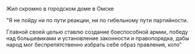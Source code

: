 Жил скромно в городском доме в Омске

"Я не пойду ни по пути реакции, ни по
гибельному пути партийности.

Главной своей целью ставлю создание
боеспособной армии, победу над
большевиками и установление
законности и правопорядка, дабы народ
мог беспрепятственно избрать себе образ
правления, кото"